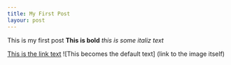 ```yaml
--- 
title: My First Post 
layour: post 
--- 
```


This is my first post **This is bold** _this is some italiz text_

[This is the link text]()
![This becomes the default text] (link to the image itself) 
